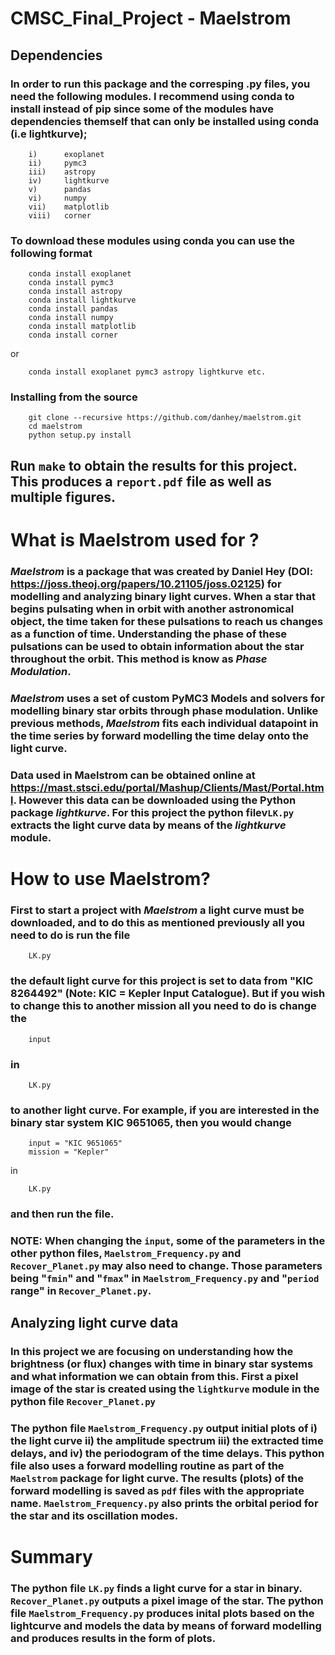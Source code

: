 # CMSC_Final_Project - Maelstrom
## Dependencies
### In order to run this package and the corresping .py files, you need the following modules. I recommend using conda to install instead of pip since some of the modules have dependencies themself that can only be installed using conda (i.e lightkurve); 
        i)      exoplanet 
        ii)     pymc3
        iii)    astropy
        iv)     lightkurve
        v)      pandas
        vi)     numpy
        vii)    matplotlib
        viii)   corner


### To download these modules using conda you can use the following format 
        conda install exoplanet
        conda install pymc3
        conda install astropy
        conda install lightkurve
        conda install pandas
        conda install numpy
        conda install matplotlib
        conda install corner

or 

        conda install exoplanet pymc3 astropy lightkurve etc. 

### Installing from the source
        git clone --recursive https://github.com/danhey/maelstrom.git
        cd maelstrom
        python setup.py install

## Run `make` to obtain the results for this project. This produces a `report.pdf` file as well as multiple figures.

# What is Maelstrom used for ? 
### *Maelstrom* is a package that was created by Daniel Hey (DOI: https://joss.theoj.org/papers/10.21105/joss.02125) for modelling and analyzing binary light curves. When a star that begins pulsating when in orbit with another astronomical object, the time taken for these pulsations to reach us changes as a function of time. Understanding the phase of these pulsations can be used to obtain information about the star throughout the orbit. This method is know as *Phase Modulation*.

### *Maelstrom* uses a set of custom PyMC3 Models and solvers for modelling binary star orbits through phase modulation. Unlike previous methods, *Maelstrom* fits each individual datapoint in the time series by forward modelling the time delay onto the light curve.

### Data used in Maelstrom can be obtained online at https://mast.stsci.edu/portal/Mashup/Clients/Mast/Portal.html. However this data can be downloaded using the Python package *lightkurve*. For this project the python filev`LK.py` extracts the light curve data by means of the *lightkurve* module.

# How to use Maelstrom?

### First to start a project with *Maelstrom* a light curve must be downloaded, and to do this as mentioned previously all you need to do is run the file 
        LK.py
### the default light curve for this project is set to data from "KIC 8264492" (Note: KIC = Kepler Input Catalogue). But if you wish to change this to another mission all you need to do is change the 
        input 
### in
        LK.py
### to another light curve. For example, if you are interested in the binary star system KIC 9651065, then you would change 
        input = "KIC 9651065"
        mission = "Kepler"
in 

        LK.py
### and then run the file.

### NOTE: When changing the `input`, some of the parameters in the other python files, `Maelstrom_Frequency.py`  and `Recover_Planet.py` may also need to change. Those parameters being "`fmin`" and "`fmax`" in `Maelstrom_Frequency.py` and "`period` range" in `Recover_Planet.py`. 

## Analyzing light curve data

### In this project we are focusing on understanding how the brightness (or flux) changes with time in binary star systems and what information we can obtain from this. First a pixel image of the star is created using the `lightkurve` module in the python file `Recover_Planet.py`

### The python file `Maelstrom_Frequency.py` output initial plots of  i) the light curve ii) the amplitude spectrum iii) the extracted time delays, and iv) the periodogram of the time delays. This python file also uses a forward modelling routine as part of the `Maelstrom` package for light curve. The results (plots) of the forward modelling is saved as `pdf` files with the appropriate name. `Maelstrom_Frequency.py` also prints the orbital period for the star and its oscillation modes.

 # Summary
 ### The python file `LK.py` finds a light curve for a star in binary. `Recover_Planet.py` outputs a pixel image of the star. The python file `Maelstrom_Frequency.py` produces inital plots based on the lightcurve and models the data by means of forward modelling and produces results in the form of plots.
